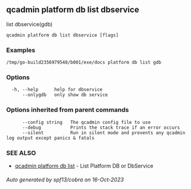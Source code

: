 ## qcadmin platform db list dbservice

list dbservice(gdb)

```
qcadmin platform db list dbservice [flags]
```

### Examples

```
/tmp/go-build2356979548/b001/exe/docs platform db list gdb
```

### Options

```
  -h, --help      help for dbservice
      --onlygdb   only show db service
```

### Options inherited from parent commands

```
      --config string   The qcadmin config file to use
      --debug           Prints the stack trace if an error occurs
      --silent          Run in silent mode and prevents any qcadmin log output except panics & fatals
```

### SEE ALSO

* [qcadmin platform db list](qcadmin_platform_db_list.md)	 - List Platform DB or DbService

###### Auto generated by spf13/cobra on 16-Oct-2023
